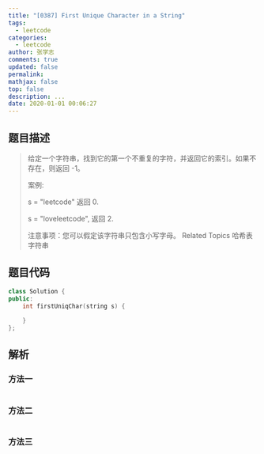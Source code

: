 ```yaml
---
title: "[0387] First Unique Character in a String"
tags:
  - leetcode
categories:
  - leetcode
author: 张学志
comments: true
updated: false
permalink:
mathjax: false
top: false
description: ...
date: 2020-01-01 00:06:27
---
```


## 题目描述

> 给定一个字符串，找到它的第一个不重复的字符，并返回它的索引。如果不存在，则返回 -1。 
> 
> 案例: 
> 
> 
> s = "leetcode"
> 返回 0.
> 
> s = "loveleetcode",
> 返回 2.
> 
> 
> 
> 
> 注意事项：您可以假定该字符串只包含小写字母。 
> Related Topics 哈希表 字符串

## 题目代码

```cpp
class Solution {
public:
    int firstUniqChar(string s) {
        
    }
};
```

## 解析

### 方法一

```cpp

```

### 方法二

```cpp

```

### 方法三

```cpp

```

